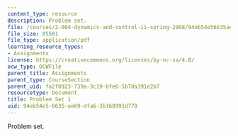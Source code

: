 ```yaml
---
content_type: resource
description: Problem set.
file: /courses/2-004-dynamics-and-control-ii-spring-2008/94eb54e56635ae69dfa63b168991d778_ps1.pdf
file_size: 85581
file_type: application/pdf
learning_resource_types:
- Assignments
license: https://creativecommons.org/licenses/by-nc-sa/4.0/
ocw_type: OCWFile
parent_title: Assignments
parent_type: CourseSection
parent_uid: fa2f0923-739a-3c19-bfe6-5b7da391e2b7
resourcetype: Document
title: Problem Set 1
uid: 94eb54e5-6635-ae69-dfa6-3b168991d778
---
```

Problem set.